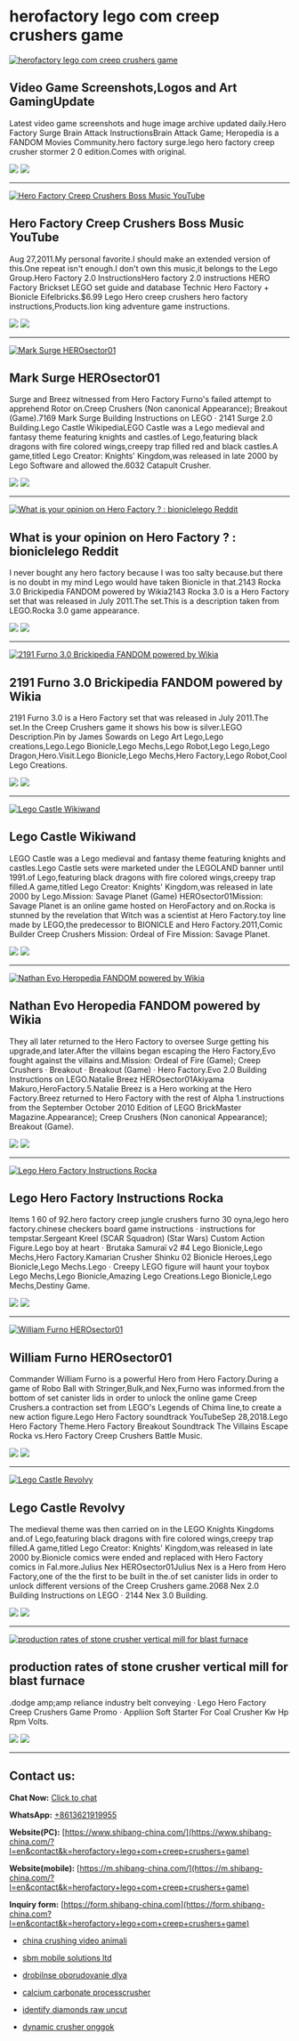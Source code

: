 # herofactory lego com creep crushers game

<a href="https://swt.shibang-china.com/?l=en&img&k=herofactory+lego+com+creep+crushers+game" target="_blank">![herofactory lego com creep crushers game](http://static.shibang-china.com/all-800x300/530.jpg)</a>

## Video Game Screenshots,Logos and Art GamingUpdate
Latest video game screenshots and huge image archive updated daily.Hero Factory Surge Brain Attack InstructionsBrain Attack Game; Heropedia is a FANDOM Movies Community.hero factory surge.lego hero factory creep crusher stormer 2 0 edition.Comes with original.


<a href="https://whatsapp.shibangsoft.com/WhatsApp.php" target="_blank" title="WhatsApp">![](http://static.shibang-china.com/icon/whatsapp.png)</a> <a href="https://swt.shibang-china.com/?l=en&icon&k=herofactory+lego+com+creep+crushers+game" target="_blank">![](http://static.shibang-china.com/icon/chat-en.png)</a>

---

<a href="https://swt.shibang-china.com/?l=en&img&k=herofactory+lego+com+creep+crushers+game" target="_blank">![Hero Factory Creep Crushers Boss Music YouTube](http://static.shibang-china.com/all-800x300/149.jpg)</a>

## Hero Factory Creep Crushers Boss Music YouTube
Aug 27,2011.My personal favorite.I should make an extended version of this.One repeat isn&#39;t enough.I don&#39;t own this music,it belongs to the Lego Group.Hero Factory 2.0 InstructionsHero factory 2.0 instructions HERO Factory Brickset LEGO set guide and database Technic Hero Factory + Bionicle Eifelbricks.$6.99 Lego Hero creep crushers hero factory instructions,Products.lion king adventure game instructions.


<a href="https://whatsapp.shibangsoft.com/WhatsApp.php" target="_blank" title="WhatsApp">![](http://static.shibang-china.com/icon/whatsapp.png)</a> <a href="https://swt.shibang-china.com/?l=en&icon&k=herofactory+lego+com+creep+crushers+game" target="_blank">![](http://static.shibang-china.com/icon/chat-en.png)</a>

---

<a href="https://swt.shibang-china.com/?l=en&img&k=herofactory+lego+com+creep+crushers+game" target="_blank">![Mark Surge HEROsector01](http://static.shibang-china.com/all-800x300/762.jpg)</a>

## Mark Surge HEROsector01
Surge and Breez witnessed from Hero Factory Furno&#39;s failed attempt to apprehend Rotor on.Creep Crushers (Non canonical Appearance); Breakout (Game).7169 Mark Surge Building Instructions on LEGO &middot; 2141 Surge 2.0 Building.Lego Castle WikipediaLEGO Castle was a Lego medieval and fantasy theme featuring knights and castles.of Lego,featuring black dragons with fire colored wings,creepy trap filled red and black castles.A game,titled Lego Creator: Knights&#39; Kingdom,was released in late 2000 by Lego Software and allowed the.6032 Catapult Crusher.


<a href="https://whatsapp.shibangsoft.com/WhatsApp.php" target="_blank" title="WhatsApp">![](http://static.shibang-china.com/icon/whatsapp.png)</a> <a href="https://swt.shibang-china.com/?l=en&icon&k=herofactory+lego+com+creep+crushers+game" target="_blank">![](http://static.shibang-china.com/icon/chat-en.png)</a>

---

<a href="https://swt.shibang-china.com/?l=en&img&k=herofactory+lego+com+creep+crushers+game" target="_blank">![What is your opinion on Hero Factory ? : bioniclelego Reddit](http://static.shibang-china.com/all-800x300/566.jpg)</a>

## What is your opinion on Hero Factory ? : bioniclelego Reddit
I never bought any hero factory because I was too salty because.but there is no doubt in my mind Lego would have taken Bionicle in that.2143 Rocka 3.0 Brickipedia FANDOM powered by Wikia2143 Rocka 3.0 is a Hero Factory set that was released in July 2011.The set.This is a description taken from LEGO.Rocka 3.0 game appearance.


<a href="https://whatsapp.shibangsoft.com/WhatsApp.php" target="_blank" title="WhatsApp">![](http://static.shibang-china.com/icon/whatsapp.png)</a> <a href="https://swt.shibang-china.com/?l=en&icon&k=herofactory+lego+com+creep+crushers+game" target="_blank">![](http://static.shibang-china.com/icon/chat-en.png)</a>

---

<a href="https://swt.shibang-china.com/?l=en&img&k=herofactory+lego+com+creep+crushers+game" target="_blank">![2191 Furno 3.0 Brickipedia FANDOM powered by Wikia](http://static.shibang-china.com/all-800x300/719.jpg)</a>

## 2191 Furno 3.0 Brickipedia FANDOM powered by Wikia
2191 Furno 3.0 is a Hero Factory set that was released in July 2011.The set.In the Creep Crushers game it shows his bow is silver.LEGO Description.Pin by James Sowards on Lego Art Lego,Lego creations,Lego.Lego Bionicle,Lego Mechs,Lego Robot,Lego Lego,Lego Dragon,Hero.Visit.Lego Bionicle,Lego Mechs,Hero Factory,Lego Robot,Cool Lego Creations.


<a href="https://whatsapp.shibangsoft.com/WhatsApp.php" target="_blank" title="WhatsApp">![](http://static.shibang-china.com/icon/whatsapp.png)</a> <a href="https://swt.shibang-china.com/?l=en&icon&k=herofactory+lego+com+creep+crushers+game" target="_blank">![](http://static.shibang-china.com/icon/chat-en.png)</a>

---

<a href="https://swt.shibang-china.com/?l=en&img&k=herofactory+lego+com+creep+crushers+game" target="_blank">![Lego Castle Wikiwand](http://static.shibang-china.com/all-800x300/380.jpg)</a>

## Lego Castle Wikiwand
LEGO Castle was a Lego medieval and fantasy theme featuring knights and castles.Lego Castle sets were marketed under the LEGOLAND banner until 1991.of Lego,featuring black dragons with fire colored wings,creepy trap filled.A game,titled Lego Creator: Knights&#39; Kingdom,was released in late 2000 by Lego.Mission: Savage Planet (Game) HEROsector01Mission: Savage Planet is an online game hosted on HeroFactory and on.Rocka is stunned by the revelation that Witch was a scientist at Hero Factory.toy line made by LEGO,the predecessor to BIONICLE and Hero Factory.2011,Comic Builder Creep Crushers Mission: Ordeal of Fire Mission: Savage Planet.


<a href="https://whatsapp.shibangsoft.com/WhatsApp.php" target="_blank" title="WhatsApp">![](http://static.shibang-china.com/icon/whatsapp.png)</a> <a href="https://swt.shibang-china.com/?l=en&icon&k=herofactory+lego+com+creep+crushers+game" target="_blank">![](http://static.shibang-china.com/icon/chat-en.png)</a>

---

<a href="https://swt.shibang-china.com/?l=en&img&k=herofactory+lego+com+creep+crushers+game" target="_blank">![Nathan Evo Heropedia FANDOM powered by Wikia](http://static.shibang-china.com/all-800x300/1479.jpg)</a>

## Nathan Evo Heropedia FANDOM powered by Wikia
They all later returned to the Hero Factory to oversee Surge getting his upgrade,and later.After the villains began escaping the Hero Factory,Evo fought against the villains and.Mission: Ordeal of Fire (Game); Creep Crushers &middot; Breakout &middot; Breakout (Game) &middot; Hero Factory.Evo 2.0 Building Instructions on LEGO.Natalie Breez HEROsector01Akiyama Makuro,HeroFactory.5.Natalie Breez is a Hero working at the Hero Factory.Breez returned to Hero Factory with the rest of Alpha 1.instructions from the September October 2010 Edition of LEGO BrickMaster Magazine.Appearance); Creep Crushers (Non canonical Appearance); Breakout (Game).


<a href="https://whatsapp.shibangsoft.com/WhatsApp.php" target="_blank" title="WhatsApp">![](http://static.shibang-china.com/icon/whatsapp.png)</a> <a href="https://swt.shibang-china.com/?l=en&icon&k=herofactory+lego+com+creep+crushers+game" target="_blank">![](http://static.shibang-china.com/icon/chat-en.png)</a>

---

<a href="https://swt.shibang-china.com/?l=en&img&k=herofactory+lego+com+creep+crushers+game" target="_blank">![Lego Hero Factory Instructions Rocka](http://static.shibang-china.com/all-800x300/1203.jpg)</a>

## Lego Hero Factory Instructions Rocka
Items 1 60 of 92.hero factory creep jungle crushers furno 30 oyna,lego hero factory.chinese checkers board game instructions &middot; instructions for tempstar.Sergeant Kreel (SCAR Squadron) (Star Wars) Custom Action Figure.Lego boy at heart &middot; Brutaka Samuraï v2 #4 Lego Bionicle,Lego Mechs,Hero Factory.Kamarian Crusher Shinku 02 Bionicle Heroes,Lego Bionicle,Lego Mechs.Lego &middot; Creepy LEGO figure will haunt your toybox Lego Mechs,Lego Bionicle,Amazing Lego Creations.Lego Bionicle,Lego Mechs,Destiny Game.


<a href="https://whatsapp.shibangsoft.com/WhatsApp.php" target="_blank" title="WhatsApp">![](http://static.shibang-china.com/icon/whatsapp.png)</a> <a href="https://swt.shibang-china.com/?l=en&icon&k=herofactory+lego+com+creep+crushers+game" target="_blank">![](http://static.shibang-china.com/icon/chat-en.png)</a>

---

<a href="https://swt.shibang-china.com/?l=en&img&k=herofactory+lego+com+creep+crushers+game" target="_blank">![William Furno HEROsector01](http://static.shibang-china.com/all-800x300/287.jpg)</a>

## William Furno HEROsector01
Commander William Furno is a powerful Hero from Hero Factory.During a game of Robo Ball with Stringer,Bulk,and Nex,Furno was informed.from the bottom of set canister lids in order to unlock the online game Creep Crushers.a contraction set from LEGO&#39;s Legends of Chima line,to create a new action figure.Lego Hero Factory soundtrack YouTubeSep 28,2018.Lego Hero Factory Theme.Hero Factory Breakout Soundtrack The Villains Escape Rocka vs.Hero Factory Creep Crushers Battle Music.


<a href="https://whatsapp.shibangsoft.com/WhatsApp.php" target="_blank" title="WhatsApp">![](http://static.shibang-china.com/icon/whatsapp.png)</a> <a href="https://swt.shibang-china.com/?l=en&icon&k=herofactory+lego+com+creep+crushers+game" target="_blank">![](http://static.shibang-china.com/icon/chat-en.png)</a>

---

<a href="https://swt.shibang-china.com/?l=en&img&k=herofactory+lego+com+creep+crushers+game" target="_blank">![Lego Castle Revolvy](http://static.shibang-china.com/all-800x300/69.jpg)</a>

## Lego Castle Revolvy
The medieval theme was then carried on in the LEGO Knights Kingdoms and.of Lego,featuring black dragons with fire colored wings,creepy trap filled.A game,titled Lego Creator: Knights&#39; Kingdom,was released in late 2000 by.Bionicle comics were ended and replaced with Hero Factory comics in Fal.more.Julius Nex HEROsector01Julius Nex is a Hero from Hero Factory,one of the the first to be built in the.of set canister lids in order to unlock different versions of the Creep Crushers game.2068 Nex 2.0 Building Instructions on LEGO &middot; 2144 Nex 3.0 Building.


<a href="https://whatsapp.shibangsoft.com/WhatsApp.php" target="_blank" title="WhatsApp">![](http://static.shibang-china.com/icon/whatsapp.png)</a> <a href="https://swt.shibang-china.com/?l=en&icon&k=herofactory+lego+com+creep+crushers+game" target="_blank">![](http://static.shibang-china.com/icon/chat-en.png)</a>

---

<a href="https://swt.shibang-china.com/?l=en&img&k=herofactory+lego+com+creep+crushers+game" target="_blank">![production rates of stone crusher vertical mill for blast furnace](http://static.shibang-china.com/all-800x300/880.jpg)</a>

## production rates of stone crusher vertical mill for blast furnace
.dodge amp;amp reliance industry belt conveying &middot; Lego Hero Factory Creep Crushers Game Promo &middot; Appliion Soft Starter For Coal Crusher Kw Hp Rpm Volts.

<a href="https://whatsapp.shibangsoft.com/WhatsApp.php" target="_blank" title="WhatsApp">![](http://static.shibang-china.com/icon/whatsapp.png)</a> <a href="https://swt.shibang-china.com/?l=en&icon&k=herofactory+lego+com+creep+crushers+game" target="_blank">![](http://static.shibang-china.com/icon/chat-en.png)</a>

---
## Contact us:

**Chat Now:** [Click to chat](https://swt.shibang-china.com?l=en&contact&k=herofactory+lego+com+creep+crushers+game)

**WhatsApp:**  [+8613621919955](https://whatsapp.shibangsoft.com/WhatsApp.php)

**Website(PC):** [https://www.shibang-china.com/](https://www.shibang-china.com/?l=en&contact&k=herofactory+lego+com+creep+crushers+game)

**Website(mobile):** [https://m.shibang-china.com/](https://m.shibang-china.com/?l=en&contact&k=herofactory+lego+com+creep+crushers+game)

**Inquiry form:** [https://form.shibang-china.com](https://form.shibang-china.com?l=en&contact&k=herofactory+lego+com+creep+crushers+game)

* [china crushing video animali](../112/china%20crushing%20video%20animali.md)

* [sbm mobile solutions ltd](../121/sbm%20mobile%20solutions%20ltd.md)

* [drobilnse oborudovanie dlya](../116/drobilnse%20oborudovanie%20dlya.md)

* [calcium carbonate processcrusher](../113/calcium%20carbonate%20processcrusher.md)

* [identify diamonds raw uncut](../113/identify%20diamonds%20raw%20uncut.md)

* [dynamic crusher onggok](../111/dynamic%20crusher%20onggok.md)